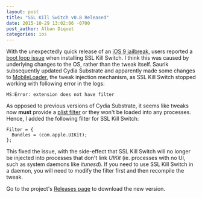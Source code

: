 ```yaml
---
layout: post
title: "SSL Kill Switch v0.8 Released"
date: 2015-10-29 13:02:06 -0700
post_author: Alban Diquet
categories: ios
---
```


With the unexpectedly quick release of an [iOS 9 jailbreak][pangu-9], users reported a [boot loop issue][boot-loop-gh] when installing SSL Kill Switch. I think this was caused by underlying changes to the OS, rather than the tweak itself. Saurik subsequently updated Cydia Substrate and apparently made some changes to [MobileLoader][mobile-loader], the tweak injection mechanism, as SSL Kill Switch stopped working with following error in the logs:

    MS:Error: extension does not have filter

As opposed to previous versions of Cydia Substrate, it seems like tweaks now __must__ provide a [plist filter][mobile-loader] or they won't be loaded into any processes. Hence, I added the following filter for SSL Kill Switch:

    Filter = {
      Bundles = (com.apple.UIKit);
    };

This fixed the issue, with the side-effect that SSL Kill Switch will no longer be injected into processes that don't link _UIKit_ (ie. processes with no UI, such as system daemons like _itunesd_). If you need to use SSL Kill Switch in a daemon, you will need to modify the filter first and then recompile the tweak.

Go to the project's [Releases page][killswitch-dl] to download the new version.

[pangu-9]: http://en.pangu.io/
[boot-loop-gh]: https://github.com/nabla-c0d3/ssl-kill-switch2/issues/5
[mobile-loader]: http://www.iphonedevwiki.net/index.php/Cydia_Substrate#MobileLoader
[killswitch-dl]: https://github.com/nabla-c0d3/ssl-kill-switch2/releases
